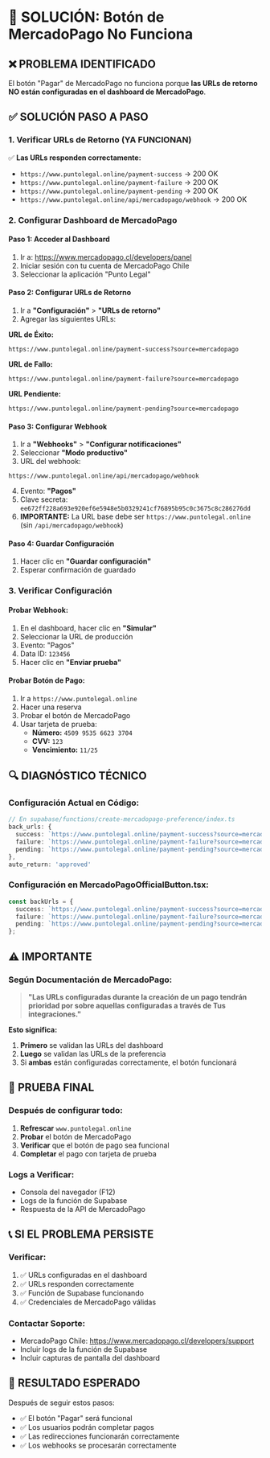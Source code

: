 # 🔧 SOLUCIÓN: Botón de MercadoPago No Funciona

## ❌ **PROBLEMA IDENTIFICADO**
El botón "Pagar" de MercadoPago no funciona porque **las URLs de retorno NO están configuradas en el dashboard de MercadoPago**.

## ✅ **SOLUCIÓN PASO A PASO**

### **1. Verificar URLs de Retorno (YA FUNCIONAN)**
✅ **Las URLs responden correctamente:**
- `https://www.puntolegal.online/payment-success` → 200 OK
- `https://www.puntolegal.online/payment-failure` → 200 OK  
- `https://www.puntolegal.online/payment-pending` → 200 OK
- `https://www.puntolegal.online/api/mercadopago/webhook` → 200 OK

### **2. Configurar Dashboard de MercadoPago**

#### **Paso 1: Acceder al Dashboard**
1. Ir a: https://www.mercadopago.cl/developers/panel
2. Iniciar sesión con tu cuenta de MercadoPago Chile
3. Seleccionar la aplicación "Punto Legal"

#### **Paso 2: Configurar URLs de Retorno**
1. Ir a **"Configuración"** > **"URLs de retorno"**
2. Agregar las siguientes URLs:

**URL de Éxito:**
```
https://www.puntolegal.online/payment-success?source=mercadopago
```

**URL de Fallo:**
```
https://www.puntolegal.online/payment-failure?source=mercadopago
```

**URL Pendiente:**
```
https://www.puntolegal.online/payment-pending?source=mercadopago
```

#### **Paso 3: Configurar Webhook**
1. Ir a **"Webhooks"** > **"Configurar notificaciones"**
2. Seleccionar **"Modo productivo"**
3. URL del webhook:
```
https://www.puntolegal.online/api/mercadopago/webhook
```
4. Evento: **"Pagos"**
5. Clave secreta: `ee672ff228a693e920ef6e5948e5b0329241cf76895b95c0c3675c8c286276dd`
6. **IMPORTANTE:** La URL base debe ser `https://www.puntolegal.online` (sin `/api/mercadopago/webhook`)

#### **Paso 4: Guardar Configuración**
1. Hacer clic en **"Guardar configuración"**
2. Esperar confirmación de guardado

### **3. Verificar Configuración**

#### **Probar Webhook:**
1. En el dashboard, hacer clic en **"Simular"**
2. Seleccionar la URL de producción
3. Evento: "Pagos"
4. Data ID: `123456`
5. Hacer clic en **"Enviar prueba"**

#### **Probar Botón de Pago:**
1. Ir a `https://www.puntolegal.online`
2. Hacer una reserva
3. Probar el botón de MercadoPago
4. Usar tarjeta de prueba:
   - **Número:** `4509 9535 6623 3704`
   - **CVV:** `123`
   - **Vencimiento:** `11/25`

## 🔍 **DIAGNÓSTICO TÉCNICO**

### **Configuración Actual en Código:**
```typescript
// En supabase/functions/create-mercadopago-preference/index.ts
back_urls: {
  success: `https://www.puntolegal.online/payment-success?source=mercadopago`,
  failure: `https://www.puntolegal.online/payment-failure?source=mercadopago`,
  pending: `https://www.puntolegal.online/payment-pending?source=mercadopago`
},
auto_return: 'approved'
```

### **Configuración en MercadoPagoOfficialButton.tsx:**
```typescript
const backUrls = {
  success: `https://www.puntolegal.online/payment-success?source=mercadopago`,
  failure: `https://www.puntolegal.online/payment-failure?source=mercadopago`,
  pending: `https://www.puntolegal.online/payment-pending?source=mercadopago`
};
```

## ⚠️ **IMPORTANTE**

### **Según Documentación de MercadoPago:**
> **"Las URLs configuradas durante la creación de un pago tendrán prioridad por sobre aquellas configuradas a través de Tus integraciones."**

**Esto significa:**
1. **Primero** se validan las URLs del dashboard
2. **Luego** se validan las URLs de la preferencia
3. Si **ambas** están configuradas correctamente, el botón funcionará

## 🧪 **PRUEBA FINAL**

### **Después de configurar todo:**
1. **Refrescar** `www.puntolegal.online`
2. **Probar** el botón de MercadoPago
3. **Verificar** que el botón de pago sea funcional
4. **Completar** el pago con tarjeta de prueba

### **Logs a Verificar:**
- Consola del navegador (F12)
- Logs de la función de Supabase
- Respuesta de la API de MercadoPago

## 📞 **SI EL PROBLEMA PERSISTE**

### **Verificar:**
1. ✅ URLs configuradas en el dashboard
2. ✅ URLs responden correctamente
3. ✅ Función de Supabase funcionando
4. ✅ Credenciales de MercadoPago válidas

### **Contactar Soporte:**
- MercadoPago Chile: https://www.mercadopago.cl/developers/support
- Incluir logs de la función de Supabase
- Incluir capturas de pantalla del dashboard

## 🎯 **RESULTADO ESPERADO**

Después de seguir estos pasos:
- ✅ El botón "Pagar" será funcional
- ✅ Los usuarios podrán completar pagos
- ✅ Las redirecciones funcionarán correctamente
- ✅ Los webhooks se procesarán correctamente
